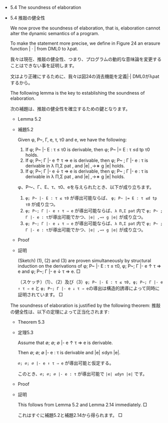 - 5.4 The soundness of elaboration
- 5.4 推敲の健全性

	We now prove the soundness of elaboration, that is, elaboration cannot alter the dynamic semantics of a program.

	To make the statement more precise, we define in Figure 24 an erasure function | · | from DML0 to λpat. 

	我々は現在、推敲の健全性、つまり、プログラムの動的な意味論を変更することはできない事を証明します。

	文はより正確にするために、我々は図24の消去機能を定義|·| DML0がλpatするから。

	The following lemma is the key to establishing the soundness of elaboration.
	
	次の補題は、推敲の健全性を確立するための鍵となります。

	- Lemma 5.2
	- 補題5.2
	
		Given φ, P~, Γ, e, τ, τ0 and e, we have the following:
		
		1. If φ; P~ |- E : τ ≤ τ0 is derivable, then φ; P~ |= E : τ ≤d tp τ0 holds.
		2. If φ; P~; Γ |- e ↑ τ ⇒ e is derivable, then φ; P~ ; Γ |- e : τ is derivable in λ Π,Σ pat , and |e| ,→∗ g |e| holds.
		3. If φ; P~; Γ |- e ↓ τ ⇒ e is derivable, then φ; P~ ; Γ |- e : τ is derivable in λ Π,Σ pat , and |e| ,→∗ g |e| holds.

		φ、P〜、Γ、E、τ、τ0、eを与えられたとき、以下が成り立ちます。

		1. `φ; P~ |- E : τ ≤ τ0`   が導出可能ならば、 `φ; P~ |= E : τ ≤d tp τ0` が成り立つ。
		2. `φ; P~; Γ |- e ↑ τ ⇒ e` が導出可能ならば、`λ Π,Σ pat` 内で `φ; P~ ; Γ |- e : τ`が導出可能でかつ、`|e| ,→∗ g |e|` が成り立つ。
		3. `φ; P~; Γ |- e ↓ τ ⇒ e` が導出可能ならば、`λ Π,Σ pat` 内で `φ; P~ ; Γ |- e : τ`が導出可能でかつ、`|e| ,→∗ g |e|` が成り立つ。

	- Proof
	- 証明

		(Sketch) (1), (2) and (3) are proven simultaneously by structural induction on the derivations of φ; P~ |- E : τ ≤ τ0, φ; P~; Γ |- e ↑ τ ⇒ e and φ; P~; Γ |- e ↓ τ ⇒ e. □

		（スケッチ）（1）、（2）及び（3）`φ; P~ |- E : τ ≤ τ0, φ; P~; Γ |- e ↑ τ ⇒ e` と `φ; P~; Γ |- e ↓ τ ⇒ e`の導出は構造的誘導によって同時に証明されています。 □

	The soundness of elaboration is justified by the following theorem:
	推敲の健全性は、以下の定理によって正当化されます:

	- Theorem 5.3
	- 定理5.3

		Assume that ∅; ∅; ∅ |- e ↑ τ ⇒ e is derivable.

		Then ∅; ∅; ∅ |- e : τ is derivable and |e| ≤dyn |e|.

		`∅; ∅; ∅ |- e ↑ τ ⇒ e` が導出可能と仮定する。

		このとき、`∅; ∅; ∅ |- e : τ` が導出可能で `|e| ≤dyn |e|` です。

	- Proof
	- 証明

		This follows from Lemma 5.2 and Lemma 2.14 immediately. □

		これはすぐに補題5.2と補題2.14から得られます。 □
